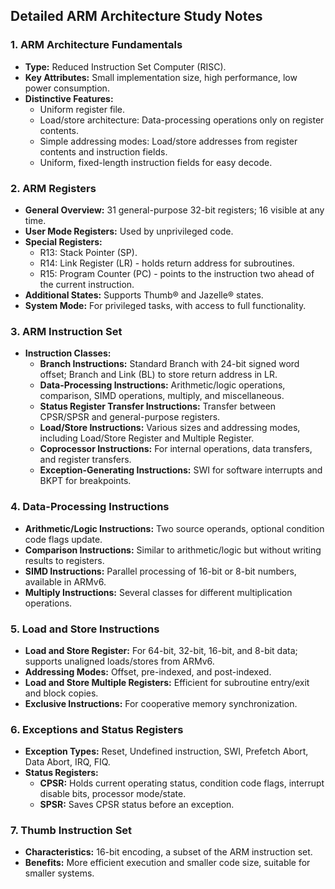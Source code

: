 ## Detailed ARM Architecture Study Notes

### 1. ARM Architecture Fundamentals
- **Type:** Reduced Instruction Set Computer (RISC).
- **Key Attributes:** Small implementation size, high performance, low power consumption.
- **Distinctive Features:**
  - Uniform register file.
  - Load/store architecture: Data-processing operations only on register contents.
  - Simple addressing modes: Load/store addresses from register contents and instruction fields.
  - Uniform, fixed-length instruction fields for easy decode.

### 2. ARM Registers
- **General Overview:** 31 general-purpose 32-bit registers; 16 visible at any time.
- **User Mode Registers:** Used by unprivileged code.
- **Special Registers:**
  - R13: Stack Pointer (SP).
  - R14: Link Register (LR) - holds return address for subroutines.
  - R15: Program Counter (PC) - points to the instruction two ahead of the current instruction.
- **Additional States:** Supports Thumb® and Jazelle® states.
- **System Mode:** For privileged tasks, with access to full functionality.

### 3. ARM Instruction Set
- **Instruction Classes:**
  - **Branch Instructions:** Standard Branch with 24-bit signed word offset; Branch and Link (BL) to store return address in LR.
  - **Data-Processing Instructions:** Arithmetic/logic operations, comparison, SIMD operations, multiply, and miscellaneous.
  - **Status Register Transfer Instructions:** Transfer between CPSR/SPSR and general-purpose registers.
  - **Load/Store Instructions:** Various sizes and addressing modes, including Load/Store Register and Multiple Register.
  - **Coprocessor Instructions:** For internal operations, data transfers, and register transfers.
  - **Exception-Generating Instructions:** SWI for software interrupts and BKPT for breakpoints.

### 4. Data-Processing Instructions
- **Arithmetic/Logic Instructions:** Two source operands, optional condition code flags update.
- **Comparison Instructions:** Similar to arithmetic/logic but without writing results to registers.
- **SIMD Instructions:** Parallel processing of 16-bit or 8-bit numbers, available in ARMv6.
- **Multiply Instructions:** Several classes for different multiplication operations.

### 5. Load and Store Instructions
- **Load and Store Register:** For 64-bit, 32-bit, 16-bit, and 8-bit data; supports unaligned loads/stores from ARMv6.
- **Addressing Modes:** Offset, pre-indexed, and post-indexed.
- **Load and Store Multiple Registers:** Efficient for subroutine entry/exit and block copies.
- **Exclusive Instructions:** For cooperative memory synchronization.

### 6. Exceptions and Status Registers
- **Exception Types:** Reset, Undefined instruction, SWI, Prefetch Abort, Data Abort, IRQ, FIQ.
- **Status Registers:** 
  - **CPSR:** Holds current operating status, condition code flags, interrupt disable bits, processor mode/state.
  - **SPSR:** Saves CPSR status before an exception.

### 7. Thumb Instruction Set
- **Characteristics:** 16-bit encoding, a subset of the ARM instruction set.
- **Benefits:** More efficient execution and smaller code size, suitable for smaller systems.
